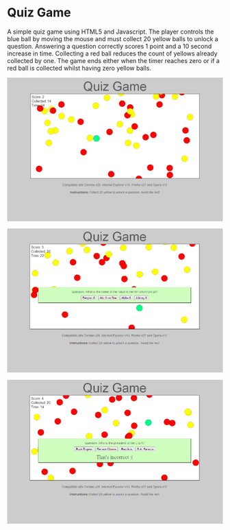 Quiz Game
=========
A simple quiz game using HTML5 and Javascript. 
The player controls the blue ball by moving the mouse and must collect 20 yellow balls to unlock a question.
Answering a question correctly scores 1 point and a 10 second increase in time.
Collecting a red ball reduces the count of yellows already collected by one.
The game ends either when the timer reaches zero or if a red ball is collected whilst having zero yellow balls.
 
![Screenshot1](/docs/screenshots/screenshot1.png)

![Screenshot2](/docs/screenshots/screenshot2.png)

![Screenshot3](/docs/screenshots/screenshot3.png)